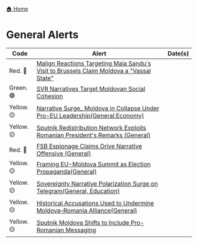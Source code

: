 <a href="{{ '/' | relative_url }}" class="home-button">🏠 Home</a>

# General Alerts

| Code | Alert | Date(s) |
|----|---------------|---------|
| Red. 🔴 | [Malign Reactions Targeting Maia Sandu's Visit to Brussels Claim Moldova a "Vassal State"](https://drive.google.com/file/d/1JNlQMe2pc1c6EIyHF_1zyncm3U8R2z3g/view?usp=drivesdk) | |
| Green. 🟢 | [SVR Narratives Target Moldovan Social Cohesion](https://drive.google.com/file/d/1XcZiPulWDs2j7sDDJz45rrvwMsBese6W/view?usp=drivesdk) | |
| Yellow. 🟡 | [Narrative Surge_ Moldova in Collapse Under Pro-EU Leadership(General,Economy)](https://drive.google.com/file/d/1pV4zZf7rEAWu8zPmLaaC_ebaETd251gN/view?usp=drivesdk) | |
| Yellow. 🟡 | [Sputnik Redistribution Network Exploits Romanian President's Remarks (General)](https://drive.google.com/file/d/1wORtw3zKuZx1yc5U45JvzUBtRtKeo5EG/view?usp=drivesdk) | |
| Red. 🔴 | [FSB Espionage Claims Drive Narrative Offensive (General)](https://drive.google.com/file/d/18S9lel3URt2SpmWGh3I8BnlKUPFh_fJG/view?usp=drivesdk) | |
| Yellow. 🟡 | [Framing EU-Moldova Summit as Election Propaganda(General)](https://drive.google.com/file/d/1o95JlLIY0NnB-ERcTPsy2Va_-Opshx4D/view?usp=drivesdk) | |
| Yellow. 🟡 | [Sovereignty Narrative Polarization Surge on Telegram(General, Education)](https://drive.google.com/file/d/1RqrYvz-Ke2ucexjGM2_q5X05FdXjwTgY/view?usp=drivesdk) | |
| Yellow. 🟡 | [Historical Accusations Used to Undermine Moldova–Romania Alliance(General)](https://drive.google.com/file/d/1fwaBjFUrnHfTLv5fna4gISlc61VfFZGD/view?usp=drivesdk) | |
| Yellow. 🟡 | [Sputnik Moldova Shifts to Include Pro-Romanian Messaging](https://drive.google.com/file/d/1H3TbqEhM_lShyFFbKEUahllzngMXYaRk/view?usp=drivesdk) | |    
 
